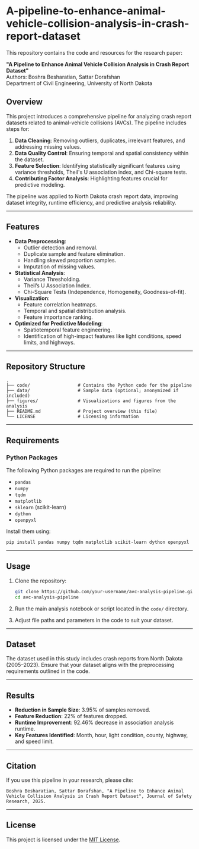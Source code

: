# A-pipeline-to-enhance-animal-vehicle-collision-analysis-in-crash-report-dataset

This repository contains the code and resources for the research paper:

**"A Pipeline to Enhance Animal Vehicle Collision Analysis in Crash Report Dataset"**  
Authors: Boshra Besharatian, Sattar Dorafshan  
Department of Civil Engineering, University of North Dakota  

## Overview

This project introduces a comprehensive pipeline for analyzing crash report datasets related to animal-vehicle collisions (AVCs). The pipeline includes steps for:

1. **Data Cleaning**: Removing outliers, duplicates, irrelevant features, and addressing missing values.
2. **Data Quality Control**: Ensuring temporal and spatial consistency within the dataset.
3. **Feature Selection**: Identifying statistically significant features using variance thresholds, Theil's U association index, and Chi-square tests.
4. **Contributing Factor Analysis**: Highlighting features crucial for predictive modeling.

The pipeline was applied to North Dakota crash report data, improving dataset integrity, runtime efficiency, and predictive analysis reliability.

---

## Features

- **Data Preprocessing**:
  - Outlier detection and removal.
  - Duplicate sample and feature elimination.
  - Handling skewed proportion samples.
  - Imputation of missing values.
- **Statistical Analysis**:
  - Variance Thresholding.
  - Theil’s U Association Index.
  - Chi-Square Tests (Independence, Homogeneity, Goodness-of-fit).
- **Visualization**:
  - Feature correlation heatmaps.
  - Temporal and spatial distribution analysis.
  - Feature importance ranking.
- **Optimized for Predictive Modeling**:
  - Spatiotemporal feature engineering.
  - Identification of high-impact features like light conditions, speed limits, and highways.

---

## Repository Structure

```plaintext
.
├── code/                  # Contains the Python code for the pipeline
├── data/                  # Sample data (optional; anonymized if included)
├── figures/               # Visualizations and figures from the analysis
├── README.md              # Project overview (this file)
└── LICENSE                # Licensing information
```

---

## Requirements

### Python Packages

The following Python packages are required to run the pipeline:

- `pandas`
- `numpy`
- `tqdm`
- `matplotlib`
- `sklearn` (scikit-learn)
- `dython`
- `openpyxl`

Install them using:

```bash
pip install pandas numpy tqdm matplotlib scikit-learn dython openpyxl
```

---

## Usage

1. Clone the repository:

   ```bash
   git clone https://github.com/your-username/avc-analysis-pipeline.git
   cd avc-analysis-pipeline
   ```

2. Run the main analysis notebook or script located in the `code/` directory.

3. Adjust file paths and parameters in the code to suit your dataset.

---

## Dataset

The dataset used in this study includes crash reports from North Dakota (2005–2023). Ensure that your dataset aligns with the preprocessing requirements outlined in the code.

---

## Results

- **Reduction in Sample Size**: 3.95% of samples removed.
- **Feature Reduction**: 22% of features dropped.
- **Runtime Improvement**: 92.46% decrease in association analysis runtime.
- **Key Features Identified**: Month, hour, light condition, county, highway, and speed limit.

---

## Citation

If you use this pipeline in your research, please cite:

```plaintext
Boshra Besharatian, Sattar Dorafshan, "A Pipeline to Enhance Animal Vehicle Collision Analysis in Crash Report Dataset", Journal of Safety Research, 2025.
```

---

## License

This project is licensed under the [MIT License](LICENSE).

